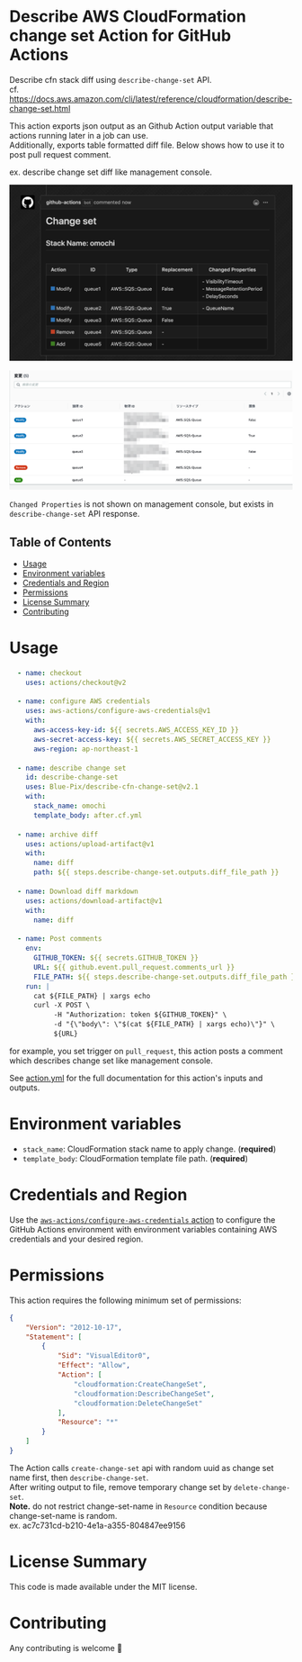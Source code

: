 # Describe AWS CloudFormation change set Action for GitHub Actions
Describe cfn stack diff using `describe-change-set` API.<br>
cf. https://docs.aws.amazon.com/cli/latest/reference/cloudformation/describe-change-set.html

This action exports json output as an Github Action output variable that actions running later in a job can use.<br>
Additionally, exports table formatted diff file. Below shows how to use it to post pull request comment.<br>

ex. describe change set diff like management console.

![screenshot](screenshot.png)

![screenshot](screenshot2.png)

`Changed Properties` is not shown on management console, but exists in `describe-change-set` API response.

## Table of Contents

- [Usage](#usage)
- [Environment variables](#environment-variables)
- [Credentials and Region](#credentials-and-region)
- [Permissions](#permissions)
- [License Summary](#license-summary)
- [Contributing](#contributing)

# Usage

```yaml
  - name: checkout
    uses: actions/checkout@v2
  
  - name: configure AWS credentials
    uses: aws-actions/configure-aws-credentials@v1
    with:
      aws-access-key-id: ${{ secrets.AWS_ACCESS_KEY_ID }}
      aws-secret-access-key: ${{ secrets.AWS_SECRET_ACCESS_KEY }}
      aws-region: ap-northeast-1

  - name: describe change set
    id: describe-change-set
    uses: Blue-Pix/describe-cfn-change-set@v2.1
    with:
      stack_name: omochi
      template_body: after.cf.yml

  - name: archive diff
    uses: actions/upload-artifact@v1
    with:
      name: diff
      path: ${{ steps.describe-change-set.outputs.diff_file_path }}

  - name: Download diff markdown
    uses: actions/download-artifact@v1
    with:
      name: diff

  - name: Post comments
    env:
      GITHUB_TOKEN: ${{ secrets.GITHUB_TOKEN }}
      URL: ${{ github.event.pull_request.comments_url }}
      FILE_PATH: ${{ steps.describe-change-set.outputs.diff_file_path }}
    run: |
      cat ${FILE_PATH} | xargs echo
      curl -X POST \
           -H "Authorization: token ${GITHUB_TOKEN}" \
           -d "{\"body\": \"$(cat ${FILE_PATH} | xargs echo)\"}" \
           ${URL}
```

for example, you set trigger on `pull_request`, this action posts a comment which describes change set like management console.<br>

See [action.yml](https://github.com/Blue-Pix/describe-cfn-change-set/blob/master/action.yml) for the full documentation for this action's inputs and outputs.

# Environment variables
- `stack_name`:  CloudFormation stack name to apply change. (**required**)
- `template_body`:  CloudFormation template file path. (**required**)

# Credentials and Region
Use the [`aws-actions/configure-aws-credentials` action](https://github.com/aws-actions/configure-aws-credentials) to configure the GitHub Actions environment with environment variables containing AWS credentials and your desired region.

# Permissions
This action requires the following minimum set of permissions:

```json
{
    "Version": "2012-10-17",
    "Statement": [
        {
            "Sid": "VisualEditor0",
            "Effect": "Allow",
            "Action": [
                "cloudformation:CreateChangeSet",
                "cloudformation:DescribeChangeSet",
                "cloudformation:DeleteChangeSet"
            ],
            "Resource": "*"
        }
    ]
}
```

The Action calls `create-change-set` api with random uuid as change set name first, then `describe-change-set`.<br>
After writing output to file, remove temporary change set by `delete-change-set`.<br>
**Note.** do not restrict change-set-name in `Resource` condition because change-set-name is random.<br>
ex. ac7c731cd-b210-4e1a-a355-804847ee9156

# License Summary
This code is made available under the MIT license.

# Contributing
Any contributing is welcome 🎉
